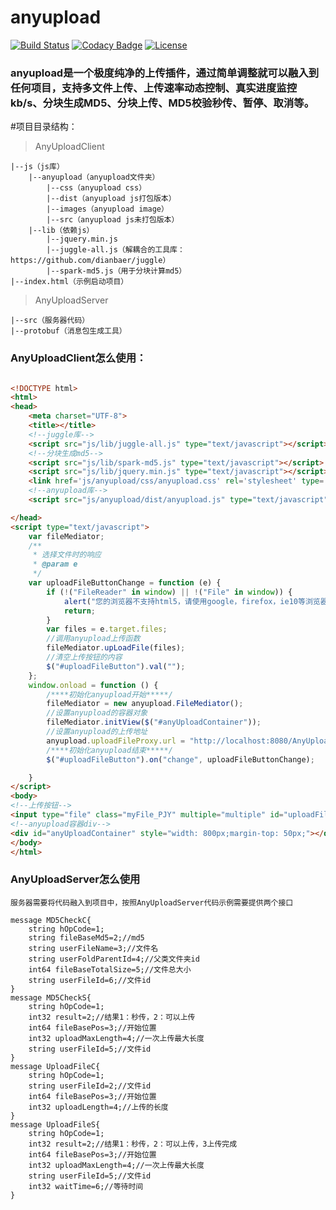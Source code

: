# anyupload

[![Build Status](https://travis-ci.org/dianbaer/anyupload.svg?branch=master)](https://travis-ci.org/dianbaer/anyupload)
[![Codacy Badge](https://api.codacy.com/project/badge/Grade/5418a2ab4049430cb9f58510ec28f452)](https://www.codacy.com/app/232365732/anyupload?utm_source=github.com&amp;utm_medium=referral&amp;utm_content=dianbaer/anyupload&amp;utm_campaign=Badge_Grade)
[![License](https://img.shields.io/badge/License-MIT-blue.svg)](LICENSE)


### anyupload是一个极度纯净的上传插件，通过简单调整就可以融入到任何项目，支持多文件上传、上传速率动态控制、真实进度监控kb/s、分块生成MD5、分块上传、MD5校验秒传、暂停、取消等。


#项目目录结构：

	
>AnyUploadClient

	|--js（js库）
		|--anyupload（anyupload文件夹）
			|--css（anyupload css）
			|--dist（anyupload js打包版本）
			|--images（anyupload image）
			|--src（anyupload js未打包版本）
		|--lib（依赖js）
			|--jquery.min.js
			|--juggle-all.js（解耦合的工具库：https://github.com/dianbaer/juggle）
			|--spark-md5.js（用于分块计算md5）
	|--index.html（示例启动项目）


>AnyUploadServer

	|--src（服务器代码）
	|--protobuf（消息包生成工具）


### AnyUploadClient怎么使用：

```html

<!DOCTYPE html>
<html>
<head>
    <meta charset="UTF-8">
    <title></title>
    <!--juggle库-->
    <script src="js/lib/juggle-all.js" type="text/javascript"></script>
    <!--分块生成md5-->
    <script src="js/lib/spark-md5.js" type="text/javascript"></script>
    <script src="js/lib/jquery.min.js" type="text/javascript"></script>
    <link href='js/anyupload/css/anyupload.css' rel='stylesheet' type='text/css'/>
    <!--anyupload库-->
    <script src="js/anyupload/dist/anyupload.js" type="text/javascript"></script>

</head>
<script type="text/javascript">
    var fileMediator;
    /**
     * 选择文件时的响应
     * @param e
     */
    var uploadFileButtonChange = function (e) {
        if (!("FileReader" in window) || !("File" in window)) {
            alert("您的浏览器不支持html5，请使用google，firefox，ie10等浏览器");
            return;
        }
        var files = e.target.files;
        //调用anyupload上传函数
        fileMediator.upLoadFile(files);
        //清空上传按钮的内容
        $("#uploadFileButton").val("");
    };
    window.onload = function () {
        /****初始化anyupload开始*****/
        fileMediator = new anyupload.FileMediator();
        //设置anyupload的容器对象
        fileMediator.initView($("#anyUploadContainer"));
        //设置anyupload的上传地址
        anyupload.uploadFileProxy.url = "http://localhost:8080/AnyUploadServer/s";
        /****初始化anyupload结束*****/
        $("#uploadFileButton").on("change", uploadFileButtonChange);

    }
</script>
<body>
<!--上传按钮-->
<input type="file" class="myFile_PJY" multiple="multiple" id="uploadFileButton"/>
<!--anyupload容器div-->
<div id="anyUploadContainer" style="width: 800px;margin-top: 50px;"></div>
</body>
</html>


```


### AnyUploadServer怎么使用

	服务器需要将代码融入到项目中，按照AnyUploadServer代码示例需要提供两个接口
	
	message MD5CheckC{
		string hOpCode=1;
		string fileBaseMd5=2;//md5
		string userFileName=3;//文件名
		string userFoldParentId=4;//父类文件夹id
		int64 fileBaseTotalSize=5;//文件总大小
		string userFileId=6;//文件id
	}
	message MD5CheckS{
		string hOpCode=1;
		int32 result=2;//结果1：秒传，2：可以上传
		int64 fileBasePos=3;//开始位置
		int32 uploadMaxLength=4;//一次上传最大长度
		string userFileId=5;//文件id
	}
	message UploadFileC{
		string hOpCode=1;
		string userFileId=2;//文件id
		int64 fileBasePos=3;//开始位置
		int32 uploadLength=4;//上传的长度
	}
	message UploadFileS{
		string hOpCode=1;
		int32 result=2;//结果1：秒传，2：可以上传，3上传完成
		int64 fileBasePos=3;//开始位置
		int32 uploadMaxLength=4;//一次上传最大长度
		string userFileId=5;//文件id
		int32 waitTime=6;//等待时间
	}